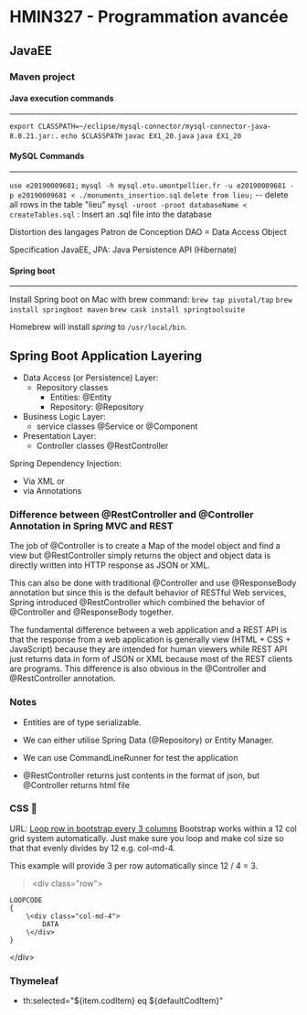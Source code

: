 # HMIN327 - Programmation avancée

## JavaEE

### Maven project

#### Java execution commands

---

`export CLASSPATH=~/eclipse/mysql-connector/mysql-connector-java-8.0.21.jar:.`
`echo $CLASSPATH`
`javac EX1_20.java`
`java EX1_20`

#### MySQL Commands

---

`use e20190009681;`
`mysql -h mysql.etu.umontpellier.fr -u e20190009681 -p e20190009681 < ./monuments_insertion.sql`
`delete from lieu;` -- delete all rows in the table "lieu"
`mysql -uroot -proot databaseName < createTables.sql` : Insert an .sql file into the database

Distortion des langages
Patron de Conception
DAO = Data Access Object

Specification JavaEE, JPA: Java Persistence API (Hibernate)

#### Spring boot

---

Install Spring boot on Mac with brew command:
`brew tap pivotal/tap`
`brew install springboot maven`
`brew cask install springtoolsuite`

Homebrew will install _spring_ to `/usr/local/bin`.

## Spring Boot Application Layering

- Data Access (or Persistence) Layer:
  - Repository classes
    - Entities: @Entity
    - Repository: @Repository
- Business Logic Layer:
  - service classes @Service or @Component
- Presentation Layer:
  - Controller classes @RestController

Spring Dependency Injection:

- Via XML or
- via Annotations

### Difference between @RestController and @Controller Annotation in Spring MVC and REST

The job of @Controller is to create a Map of the model object and find a view but @RestController simply returns the object and object data is directly written into HTTP response as JSON or XML.

This can also be done with traditional @Controller and use @ResponseBody annotation but since this is the default behavior of RESTful Web services, Spring introduced @RestController which combined the behavior of @Controller and @ResponseBody together.

The fundamental difference between a web application and a REST API is that the response from a web application is generally view (HTML + CSS + JavaScript) because they are intended for human viewers while REST API just returns data in form of JSON or XML because most of the REST clients are programs. This difference is also obvious in the @Controller and @RestController annotation.

### Notes

- Entities are of type serializable.

- We can either utilise Spring Data (@Repository) or Entity Manager.

- We can use CommandLineRunner for test the application

- @RestController returns just contents in the format of json, but @Controller returns html file

### CSS 🤔

URL: [Loop row in bootstrap every 3 columns](https://stackoverflow.com/questions/40561301/loop-row-in-bootstrap-every-3-columns)
Bootstrap works within a 12 col grid system automatically. Just make sure you loop and make col size so that that evenly divides by 12 e.g. col-md-4.

This example will provide 3 per row automatically since 12 / 4 = 3.

> \<div class="row">

    LOOPCODE
    {
        \<div class="col-md-4">
            DATA
        \</div>
    }

\</div>

### Thymeleaf

- th:selected="${item.codItem} eq ${defaultCodItem}"
